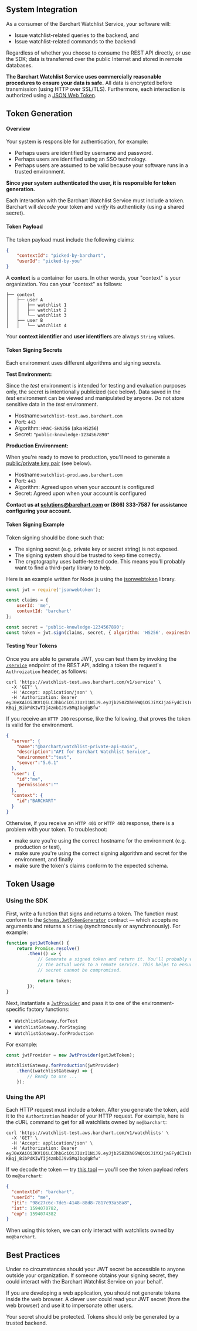 ## System Integration

As a consumer of the Barchart Watchlist Service, your software will:

* Issue watchlist-related queries to the backend, and
* Issue watchlist-related commands to the backend

Regardless of whether you choose to consume the REST API directly, or use the SDK; data is transferred over the public Internet and stored in remote databases.

**The Barchart Watchlist Service uses commercially reasonable procedures to ensure your data is safe.** All data is encrypted before transmission (using HTTP over SSL/TLS). Furthermore, each interaction is authorized using a [JSON Web Token](https://en.wikipedia.org/wiki/JSON_Web_Token).

## Token Generation

#### Overview

Your system is responsible for authentication, for example:

* Perhaps users are identified by username and password.
* Perhaps users are identified using an SSO technology.
* Perhaps users are assumed to be valid because your software runs in a trusted environment.

**Since your system authenticated the user, it is responsible for token generation.**

Each interaction with the Barchart Watchlist Service must include a token. Barchart will _decode_ your token and _verify_ its authenticity (using a shared secret).

#### Token Payload

The token payload must include the following claims:

```json
{
	"contextId": "picked-by-barchart",
	"userId": "picked-by-you"
}
```

A **context** is a container for users. In other words, your "context" is your organization. You can your "context" as follows:

```text
├── context
│   ├── user A
│   │   ├── watchlist 1
│   │   ├── watchlist 2
│   │   └── watchlist 3
│   ├── user B
│   │   └── watchlist 4
```

Your **context identifier** and **user identifiers** are always ```String``` values.

#### Token Signing Secrets

Each environment uses different algorithms and signing secrets.

**Test Environment:**

Since the _test_ environment is intended for testing and evaluation purposes only, the secret is intentionally publicized (see below). Data saved in the _test_ environment can be viewed and manipulated by anyone. Do not store sensitive data in the _test_ environment.

* Hostname:```watchlist-test.aws.barchart.com```
* Port: ```443```
* Algorithm: ```HMAC-SHA256``` (aka ```HS256```)
* Secret: ```"public-knowledge-1234567890"```

**Production Environment:**

When you're ready to move to production, you'll need to generate a [public/private key pair](https://en.wikipedia.org/wiki/Public-key_cryptography) (see below).

* Hostname:```watchlist-prod.aws.barchart.com```
* Port: ```443```
* Algorithm: Agreed upon when your account is configured
* Secret: Agreed upon when your account is configured

**Contact us at solutions@barchart.com or (866) 333-7587 for assistance configuring your account.**

#### Token Signing Example

Token signing should be done such that:

* The signing secret (e.g. private key or secret string) is not exposed.
* The signing system should be trusted to keep time correctly.
* The cryptography uses battle-tested code. This means you'll probably want to find a third-party library to help.

Here is an example written for Node.js using the [jsonwebtoken](https://github.com/auth0/node-jsonwebtoken#readme) library.

```js
const jwt = require('jsonwebtoken');

const claims = {
	userId: 'me',
	contextId: 'barchart'
};

const secret = 'public-knowledge-1234567890';
const token = jwt.sign(claims, secret, { algorithm: 'HS256', expiresIn: '2 days' });
```

#### Testing Your Tokens

Once you are able to generate JWT, you can test them by invoking the [`/service`](/content/api/paths?id=get-service) endpoint of the REST API, adding a token the request's `Authroization` header, as follows:

```shell
curl 'https://watchlist-test.aws.barchart.com/v1/service' \
  -X 'GET' \
  -H 'Accept: application/json' \
  -H 'Authorization: Bearer eyJ0eXAiOiJKV1QiLCJhbGciOiJIUzI1NiJ9.eyJjb250ZXh0SWQiOiJiYXJjaGFydCIsInVzZXJJZCI6Im1lIiwianRpIjoiOThjMjdjNmMtN2RlNS00MTQ4LTg4ZDgtNzgxN2M5M2E1OGE4IiwiaWF0IjoxNTk0MDcwNzgyLCJleHAiOjE1OTQwNzQzODJ9.Pm8O_SG-KBqj_BibPdKIwTIj4zmbIJ9v5MqJbqdgBfw'
```

If you receive an `HTTP 200` response, like the following, that proves the token is valid for the environment.

```json
{
  "server": {
	"name":"@barchart/watchlist-private-api-main",
	"description":"API for Barchart Watchlist Service", 
	"environment":"test",
	"semver":"5.6.1"
  },
  "user": {
	"id":"me",
	"permissions":""
  },
  "context": {
	"id":"BARCHART"
  }
}
```

Otherwise, if you receive an `HTTP 401` or `HTTP 403` response, there is a problem with your token. To troubleshoot:

* make sure you're using the correct hostname for the environment (e.g. production or test),
* make sure you're using the correct signing algorithm and secret for the environment, and finally
* make sure the token's claims conform to the expected schema.

## Token Usage

### Using the SDK

First, write a function that signs and returns a token. The function must conform to the [```Schema.JwtTokenGenerator```](/content/sdk/lib-security?id=callbacksjwttokengenerator) contract — which accepts no arguments and returns a ```String``` (synchronously or asynchronously). For example:

```js
function getJwtToken() {
	return Promise.resolve()
		.then(() => {
			// Generate a signed token and return it. You'll probably want to delegate
			// the actual work to a remote service. This helps to ensure your JWT signing
			// secret cannot be compromised.

			return token;
		});
}
```

Next, instantiate a [```JwtProvider```](/content/sdk/lib-security?id=jwtprovider) and pass it to one of the environment-specific factory functions:

* ```WatchlistGateway.forTest```
* ```WatchlistGateway.forStaging```
* ```WatchlistGateway.forProduction```

For example:

```js
const jwtProvider = new JwtProvider(getJwtToken);

WatchlistGateway.forProduction(jwtProvider)
	.then((watchlistGateway) => {
		// Ready to use ...
	});
```

### Using the API

Each HTTP request must include a token. After you generate the token, add it to the ```Authorization``` header of your HTTP request. For example, here is the cURL command to get for all watchlists owned by ```me@barchart```:

```shell
curl 'https://watchlist-test.aws.barchart.com/v1/watchlists' \
  -X 'GET' \
  -H 'Accept: application/json' \
  -H 'Authorization: Bearer eyJ0eXAiOiJKV1QiLCJhbGciOiJIUzI1NiJ9.eyJjb250ZXh0SWQiOiJiYXJjaGFydCIsInVzZXJJZCI6Im1lIiwianRpIjoiOThjMjdjNmMtN2RlNS00MTQ4LTg4ZDgtNzgxN2M5M2E1OGE4IiwiaWF0IjoxNTk0MDcwNzgyLCJleHAiOjE1OTQwNzQzODJ9.Pm8O_SG-KBqj_BibPdKIwTIj4zmbIJ9v5MqJbqdgBfw'
```

If we decode the token — try [this tool](https://jwt.io/) — you'll see the token payload refers to ```me@barchart```:

```json
{
  "contextId": "barchart",
  "userId": "me",
  "jti": "98c27c6c-7de5-4148-88d8-7817c93a58a8",
  "iat": 1594070782,
  "exp": 1594074382
}
```

When using this token, we can only interact with watchlists owned by ```me@barchart```.

## Best Practices

Under no circumstances should your JWT secret be accessible to anyone outside your organization. If someone obtains your signing secret, they could interact with the Barchart Watchlist Service on your behalf.

If you are developing a web application, you should not generate tokens inside the web browser. A clever user could read your JWT secret (from the web browser) and use it to impersonate other users.

Your secret should be protected. Tokens should only be generated by a trusted backend.

